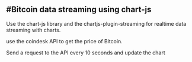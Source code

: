 #Bitcoin data streaming using chart-js
------------------------------------------
Use the chart-js library and the chartjs-plugin-streaming for realtime data streaming with charts.

use the coindesk API to get the price of Bitcoin.

Send a request to the API every 10 seconds and update the chart
